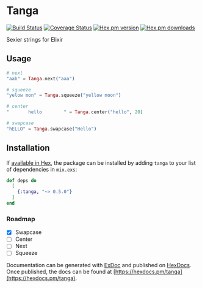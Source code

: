 # Tanga

[![Build Status](https://travis-ci.org/ahtung/tanga.ex.svg?branch=master)](https://travis-ci.org/ahtung/tanga.ex)
[![Coverage Status](https://coveralls.io/repos/ahtung/tanga.ex/badge.svg?branch=master)](https://coveralls.io/r/ahtung/tanga.ex?branch=master)
[![Hex.pm version](https://img.shields.io/hexpm/v/tanga.svg?style=flat-square)](https://hex.pm/packages/tanga)
[![Hex.pm downloads](https://img.shields.io/hexpm/dt/tanga.svg)](https://hex.pm/packages/tanga)

Sexier strings for Elixir

## Usage

```elixir
# next
"aab" = Tanga.next("aaa")

# squeeze
"yelow mon" = Tanga.squeeze("yellow moon")

# center
"       hello        " = Tanga.center("hello", 20)

# swapcase
"hELLO" = Tanga.swapcase("Hello")
```

## Installation

If [available in Hex](https://hex.pm/docs/publish), the package can be installed
by adding `tanga` to your list of dependencies in `mix.exs`:

```elixir
def deps do
  [
    {:tanga, "~> 0.5.0"}
  ]
end
```

### Roadmap

- [x] Swapcase
- [ ] Center
- [ ] Next
- [ ] Squeeze

Documentation can be generated with [ExDoc](https://github.com/elixir-lang/ex_doc)
and published on [HexDocs](https://hexdocs.pm). Once published, the docs can
be found at [https://hexdocs.pm/tanga](https://hexdocs.pm/tanga).
